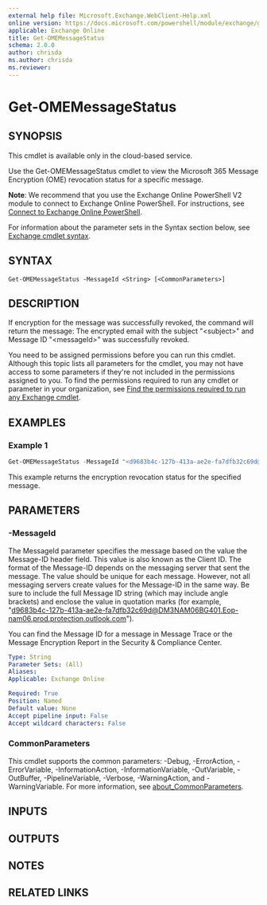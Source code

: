 ```yaml
---
external help file: Microsoft.Exchange.WebClient-Help.xml
online version: https://docs.microsoft.com/powershell/module/exchange/get-omemessagestatus
applicable: Exchange Online
title: Get-OMEMessageStatus
schema: 2.0.0
author: chrisda
ms.author: chrisda
ms.reviewer:
---
```


# Get-OMEMessageStatus

## SYNOPSIS
This cmdlet is available only in the cloud-based service.

Use the Get-OMEMessageStatus cmdlet to view the Microsoft 365 Message Encryption (OME) revocation status for a specific message.

**Note**: We recommend that you use the Exchange Online PowerShell V2 module to connect to Exchange Online PowerShell. For instructions, see [Connect to Exchange Online PowerShell](https://docs.microsoft.com/powershell/exchange/connect-to-exchange-online-powershell).

For information about the parameter sets in the Syntax section below, see [Exchange cmdlet syntax](https://docs.microsoft.com/powershell/exchange/exchange-cmdlet-syntax).

## SYNTAX

```
Get-OMEMessageStatus -MessageId <String> [<CommonParameters>]
```

## DESCRIPTION
If encryption for the message was successfully revoked, the command will return the message: The encrypted email with the subject "\<subject\>" and Message ID "\<messageId>\" was successfully revoked.

You need to be assigned permissions before you can run this cmdlet. Although this topic lists all parameters for the cmdlet, you may not have access to some parameters if they're not included in the permissions assigned to you. To find the permissions required to run any cmdlet or parameter in your organization, see [Find the permissions required to run any Exchange cmdlet](https://docs.microsoft.com/powershell/exchange/find-exchange-cmdlet-permissions).

## EXAMPLES

### Example 1
```powershell
Get-OMEMessageStatus -MessageId "<d9683b4c-127b-413a-ae2e-fa7dfb32c69d@DM3NAM06BG401.Eop-nam06.prod.protection.outlook.com>"
```

This example returns the encryption revocation status for the specified message.

## PARAMETERS

### -MessageId
The MessageId parameter specifies the message based on the value the Message-ID header field. This value is also known as the Client ID. The format of the Message-ID depends on the messaging server that sent the message. The value should be unique for each message. However, not all messaging servers create values for the Message-ID in the same way. Be sure to include the full Message ID string (which may include angle brackets) and enclose the value in quotation marks (for example, "<d9683b4c-127b-413a-ae2e-fa7dfb32c69d@DM3NAM06BG401.Eop-nam06.prod.protection.outlook.com>").

You can find the Message ID for a message in Message Trace or the Message Encryption Report in the Security & Compliance Center.

```yaml
Type: String
Parameter Sets: (All)
Aliases:
Applicable: Exchange Online

Required: True
Position: Named
Default value: None
Accept pipeline input: False
Accept wildcard characters: False
```

### CommonParameters
This cmdlet supports the common parameters: -Debug, -ErrorAction, -ErrorVariable, -InformationAction, -InformationVariable, -OutVariable, -OutBuffer, -PipelineVariable, -Verbose, -WarningAction, and -WarningVariable. For more information, see [about_CommonParameters](https://go.microsoft.com/fwlink/p/?LinkID=113216).

## INPUTS

###  

## OUTPUTS

###  

## NOTES

## RELATED LINKS
